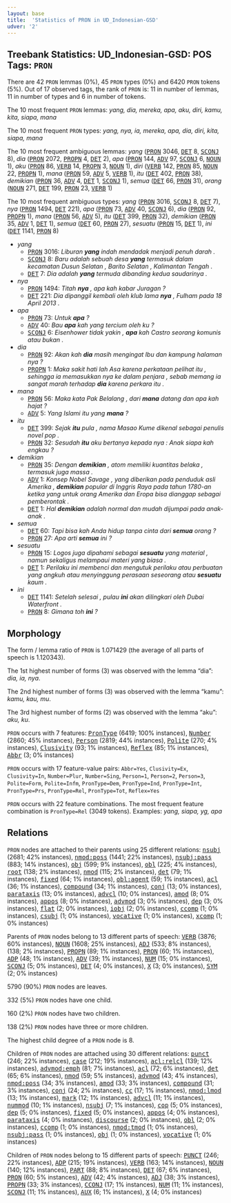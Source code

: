 ```yaml
---
layout: base
title:  'Statistics of PRON in UD_Indonesian-GSD'
udver: '2'
---
```


## Treebank Statistics: UD_Indonesian-GSD: POS Tags: `PRON`

There are 42 `PRON` lemmas (0%), 45 `PRON` types (0%) and 6420 `PRON` tokens (5%).
Out of 17 observed tags, the rank of `PRON` is: 11 in number of lemmas, 11 in number of types and 6 in number of tokens.

The 10 most frequent `PRON` lemmas: <em>yang, dia, mereka, apa, aku, diri, kamu, kita, siapa, mana</em>

The 10 most frequent `PRON` types:  <em>yang, nya, ia, mereka, apa, dia, diri, kita, siapa, mana</em>

The 10 most frequent ambiguous lemmas: <em>yang</em> (<tt><a href="id_gsd-pos-PRON.html">PRON</a></tt> 3046, <tt><a href="id_gsd-pos-DET.html">DET</a></tt> 8, <tt><a href="id_gsd-pos-SCONJ.html">SCONJ</a></tt> 8), <em>dia</em> (<tt><a href="id_gsd-pos-PRON.html">PRON</a></tt> 2072, <tt><a href="id_gsd-pos-PROPN.html">PROPN</a></tt> 4, <tt><a href="id_gsd-pos-DET.html">DET</a></tt> 2), <em>apa</em> (<tt><a href="id_gsd-pos-PRON.html">PRON</a></tt> 144, <tt><a href="id_gsd-pos-ADV.html">ADV</a></tt> 97, <tt><a href="id_gsd-pos-SCONJ.html">SCONJ</a></tt> 6, <tt><a href="id_gsd-pos-NOUN.html">NOUN</a></tt> 1), <em>aku</em> (<tt><a href="id_gsd-pos-PRON.html">PRON</a></tt> 86, <tt><a href="id_gsd-pos-VERB.html">VERB</a></tt> 14, <tt><a href="id_gsd-pos-PROPN.html">PROPN</a></tt> 3, <tt><a href="id_gsd-pos-NOUN.html">NOUN</a></tt> 1), <em>diri</em> (<tt><a href="id_gsd-pos-VERB.html">VERB</a></tt> 142, <tt><a href="id_gsd-pos-PRON.html">PRON</a></tt> 85, <tt><a href="id_gsd-pos-NOUN.html">NOUN</a></tt> 22, <tt><a href="id_gsd-pos-PROPN.html">PROPN</a></tt> 1), <em>mana</em> (<tt><a href="id_gsd-pos-PRON.html">PRON</a></tt> 59, <tt><a href="id_gsd-pos-ADV.html">ADV</a></tt> 5, <tt><a href="id_gsd-pos-VERB.html">VERB</a></tt> 1), <em>itu</em> (<tt><a href="id_gsd-pos-DET.html">DET</a></tt> 402, <tt><a href="id_gsd-pos-PRON.html">PRON</a></tt> 38), <em>demikian</em> (<tt><a href="id_gsd-pos-PRON.html">PRON</a></tt> 36, <tt><a href="id_gsd-pos-ADV.html">ADV</a></tt> 4, <tt><a href="id_gsd-pos-DET.html">DET</a></tt> 1, <tt><a href="id_gsd-pos-SCONJ.html">SCONJ</a></tt> 1), <em>semua</em> (<tt><a href="id_gsd-pos-DET.html">DET</a></tt> 66, <tt><a href="id_gsd-pos-PRON.html">PRON</a></tt> 31), <em>orang</em> (<tt><a href="id_gsd-pos-NOUN.html">NOUN</a></tt> 271, <tt><a href="id_gsd-pos-DET.html">DET</a></tt> 199, <tt><a href="id_gsd-pos-PRON.html">PRON</a></tt> 23, <tt><a href="id_gsd-pos-VERB.html">VERB</a></tt> 1)

The 10 most frequent ambiguous types:  <em>yang</em> (<tt><a href="id_gsd-pos-PRON.html">PRON</a></tt> 3016, <tt><a href="id_gsd-pos-SCONJ.html">SCONJ</a></tt> 8, <tt><a href="id_gsd-pos-DET.html">DET</a></tt> 7), <em>nya</em> (<tt><a href="id_gsd-pos-PRON.html">PRON</a></tt> 1494, <tt><a href="id_gsd-pos-DET.html">DET</a></tt> 221), <em>apa</em> (<tt><a href="id_gsd-pos-PRON.html">PRON</a></tt> 73, <tt><a href="id_gsd-pos-ADV.html">ADV</a></tt> 40, <tt><a href="id_gsd-pos-SCONJ.html">SCONJ</a></tt> 6), <em>dia</em> (<tt><a href="id_gsd-pos-PRON.html">PRON</a></tt> 92, <tt><a href="id_gsd-pos-PROPN.html">PROPN</a></tt> 1), <em>mana</em> (<tt><a href="id_gsd-pos-PRON.html">PRON</a></tt> 56, <tt><a href="id_gsd-pos-ADV.html">ADV</a></tt> 5), <em>itu</em> (<tt><a href="id_gsd-pos-DET.html">DET</a></tt> 399, <tt><a href="id_gsd-pos-PRON.html">PRON</a></tt> 32), <em>demikian</em> (<tt><a href="id_gsd-pos-PRON.html">PRON</a></tt> 35, <tt><a href="id_gsd-pos-ADV.html">ADV</a></tt> 1, <tt><a href="id_gsd-pos-DET.html">DET</a></tt> 1), <em>semua</em> (<tt><a href="id_gsd-pos-DET.html">DET</a></tt> 60, <tt><a href="id_gsd-pos-PRON.html">PRON</a></tt> 27), <em>sesuatu</em> (<tt><a href="id_gsd-pos-PRON.html">PRON</a></tt> 15, <tt><a href="id_gsd-pos-DET.html">DET</a></tt> 1), <em>ini</em> (<tt><a href="id_gsd-pos-DET.html">DET</a></tt> 1141, <tt><a href="id_gsd-pos-PRON.html">PRON</a></tt> 8)


* <em>yang</em>
  * <tt><a href="id_gsd-pos-PRON.html">PRON</a></tt> 3016: <em>Liburan <b>yang</b> indah mendadak menjadi penuh darah .</em>
  * <tt><a href="id_gsd-pos-SCONJ.html">SCONJ</a></tt> 8: <em>Baru adalah sebuah desa <b>yang</b> termasuk dalam kecamatan Dusun Selatan , Barito Selatan , Kalimantan Tengah .</em>
  * <tt><a href="id_gsd-pos-DET.html">DET</a></tt> 7: <em>Dia adalah <b>yang</b> termuda dibanding kedua saudarinya .</em>
* <em>nya</em>
  * <tt><a href="id_gsd-pos-PRON.html">PRON</a></tt> 1494: <em>Titah <b>nya</b> , apa kah kabar Juragan ?</em>
  * <tt><a href="id_gsd-pos-DET.html">DET</a></tt> 221: <em>Dia dipanggil kembali oleh klub lama <b>nya</b> , Fulham pada 18 April 2013 .</em>
* <em>apa</em>
  * <tt><a href="id_gsd-pos-PRON.html">PRON</a></tt> 73: <em>Untuk <b>apa</b> ?</em>
  * <tt><a href="id_gsd-pos-ADV.html">ADV</a></tt> 40: <em>Bau <b>apa</b> kah yang tercium oleh ku ?</em>
  * <tt><a href="id_gsd-pos-SCONJ.html">SCONJ</a></tt> 6: <em>Eisenhower tidak yakin , <b>apa</b> kah Castro seorang komunis atau bukan .</em>
* <em>dia</em>
  * <tt><a href="id_gsd-pos-PRON.html">PRON</a></tt> 92: <em>Akan kah <b>dia</b> masih mengingat Ibu dan kampung halaman nya ?</em>
  * <tt><a href="id_gsd-pos-PROPN.html">PROPN</a></tt> 1: <em>Maka sakit hati lah Asa karena perkataan pelihat itu , sehingga ia memasukkan nya ke dalam penjara , sebab memang ia sangat marah terhadap <b>dia</b> karena perkara itu .</em>
* <em>mana</em>
  * <tt><a href="id_gsd-pos-PRON.html">PRON</a></tt> 56: <em>Maka kata Pak Belalang , dari <b>mana</b> datang dan apa kah hajat ?</em>
  * <tt><a href="id_gsd-pos-ADV.html">ADV</a></tt> 5: <em>Yang Islami itu yang <b>mana</b> ?</em>
* <em>itu</em>
  * <tt><a href="id_gsd-pos-DET.html">DET</a></tt> 399: <em>Sejak <b>itu</b> pula , nama Masao Kume dikenal sebagai penulis novel pop .</em>
  * <tt><a href="id_gsd-pos-PRON.html">PRON</a></tt> 32: <em>Sesudah <b>itu</b> aku bertanya kepada nya : Anak siapa kah engkau ?</em>
* <em>demikian</em>
  * <tt><a href="id_gsd-pos-PRON.html">PRON</a></tt> 35: <em>Dengan <b>demikian</b> , atom memiliki kuantitas belaka , termasuk juga massa .</em>
  * <tt><a href="id_gsd-pos-ADV.html">ADV</a></tt> 1: <em>Konsep Nobel Savage , yang diberikan pada penduduk asli Amerika , <b>demikian</b> popular di Inggris Raya pada tahun 1780-an ketika yang untuk orang Amerika dan Eropa bisa dianggap sebagai pemberontak .</em>
  * <tt><a href="id_gsd-pos-DET.html">DET</a></tt> 1: <em>Hal <b>demikian</b> adalah normal dan mudah dijumpai pada anak-anak .</em>
* <em>semua</em>
  * <tt><a href="id_gsd-pos-DET.html">DET</a></tt> 60: <em>Tapi bisa kah Anda hidup tanpa cinta dari <b>semua</b> orang ?</em>
  * <tt><a href="id_gsd-pos-PRON.html">PRON</a></tt> 27: <em>Apa arti <b>semua</b> ini ?</em>
* <em>sesuatu</em>
  * <tt><a href="id_gsd-pos-PRON.html">PRON</a></tt> 15: <em>Logos juga dipahami sebagai <b>sesuatu</b> yang material , namun sekaligus melampaui materi yang biasa .</em>
  * <tt><a href="id_gsd-pos-DET.html">DET</a></tt> 1: <em>Perilaku ini membenci dan mengutuk perilaku atau perbuatan yang angkuh atau menyinggung perasaan seseorang atau <b>sesuatu</b> kaum .</em>
* <em>ini</em>
  * <tt><a href="id_gsd-pos-DET.html">DET</a></tt> 1141: <em>Setelah selesai , pulau <b>ini</b> akan dilingkari oleh Dubai Waterfront .</em>
  * <tt><a href="id_gsd-pos-PRON.html">PRON</a></tt> 8: <em>Gimana toh <b>ini</b> ?</em>

## Morphology

The form / lemma ratio of `PRON` is 1.071429 (the average of all parts of speech is 1.120343).

The 1st highest number of forms (3) was observed with the lemma “dia”: <em>dia, ia, nya</em>.

The 2nd highest number of forms (3) was observed with the lemma “kamu”: <em>kamu, kau, mu</em>.

The 3rd highest number of forms (2) was observed with the lemma “aku”: <em>aku, ku</em>.

`PRON` occurs with 7 features: <tt><a href="id_gsd-feat-PronType.html">PronType</a></tt> (6419; 100% instances), <tt><a href="id_gsd-feat-Number.html">Number</a></tt> (2860; 45% instances), <tt><a href="id_gsd-feat-Person.html">Person</a></tt> (2819; 44% instances), <tt><a href="id_gsd-feat-Polite.html">Polite</a></tt> (270; 4% instances), <tt><a href="id_gsd-feat-Clusivity.html">Clusivity</a></tt> (93; 1% instances), <tt><a href="id_gsd-feat-Reflex.html">Reflex</a></tt> (85; 1% instances), <tt><a href="id_gsd-feat-Abbr.html">Abbr</a></tt> (3; 0% instances)

`PRON` occurs with 17 feature-value pairs: `Abbr=Yes`, `Clusivity=Ex`, `Clusivity=In`, `Number=Plur`, `Number=Sing`, `Person=1`, `Person=2`, `Person=3`, `Polite=Form`, `Polite=Infm`, `PronType=Dem`, `PronType=Ind`, `PronType=Int`, `PronType=Prs`, `PronType=Rel`, `PronType=Tot`, `Reflex=Yes`

`PRON` occurs with 22 feature combinations.
The most frequent feature combination is `PronType=Rel` (3049 tokens).
Examples: <em>yang, siapa, yg, apa</em>


## Relations

`PRON` nodes are attached to their parents using 25 different relations: <tt><a href="id_gsd-dep-nsubj.html">nsubj</a></tt> (2681; 42% instances), <tt><a href="id_gsd-dep-nmod-poss.html">nmod:poss</a></tt> (1441; 22% instances), <tt><a href="id_gsd-dep-nsubj-pass.html">nsubj:pass</a></tt> (883; 14% instances), <tt><a href="id_gsd-dep-obj.html">obj</a></tt> (599; 9% instances), <tt><a href="id_gsd-dep-obl.html">obl</a></tt> (225; 4% instances), <tt><a href="id_gsd-dep-root.html">root</a></tt> (138; 2% instances), <tt><a href="id_gsd-dep-nmod.html">nmod</a></tt> (115; 2% instances), <tt><a href="id_gsd-dep-det.html">det</a></tt> (79; 1% instances), <tt><a href="id_gsd-dep-fixed.html">fixed</a></tt> (64; 1% instances), <tt><a href="id_gsd-dep-obl-agent.html">obl:agent</a></tt> (59; 1% instances), <tt><a href="id_gsd-dep-acl.html">acl</a></tt> (36; 1% instances), <tt><a href="id_gsd-dep-compound.html">compound</a></tt> (34; 1% instances), <tt><a href="id_gsd-dep-conj.html">conj</a></tt> (13; 0% instances), <tt><a href="id_gsd-dep-parataxis.html">parataxis</a></tt> (13; 0% instances), <tt><a href="id_gsd-dep-advcl.html">advcl</a></tt> (10; 0% instances), <tt><a href="id_gsd-dep-amod.html">amod</a></tt> (8; 0% instances), <tt><a href="id_gsd-dep-appos.html">appos</a></tt> (8; 0% instances), <tt><a href="id_gsd-dep-advmod.html">advmod</a></tt> (3; 0% instances), <tt><a href="id_gsd-dep-dep.html">dep</a></tt> (3; 0% instances), <tt><a href="id_gsd-dep-flat.html">flat</a></tt> (2; 0% instances), <tt><a href="id_gsd-dep-iobj.html">iobj</a></tt> (2; 0% instances), <tt><a href="id_gsd-dep-ccomp.html">ccomp</a></tt> (1; 0% instances), <tt><a href="id_gsd-dep-csubj.html">csubj</a></tt> (1; 0% instances), <tt><a href="id_gsd-dep-vocative.html">vocative</a></tt> (1; 0% instances), <tt><a href="id_gsd-dep-xcomp.html">xcomp</a></tt> (1; 0% instances)

Parents of `PRON` nodes belong to 13 different parts of speech: <tt><a href="id_gsd-pos-VERB.html">VERB</a></tt> (3876; 60% instances), <tt><a href="id_gsd-pos-NOUN.html">NOUN</a></tt> (1608; 25% instances), <tt><a href="id_gsd-pos-ADJ.html">ADJ</a></tt> (533; 8% instances),  (138; 2% instances), <tt><a href="id_gsd-pos-PROPN.html">PROPN</a></tt> (89; 1% instances), <tt><a href="id_gsd-pos-PRON.html">PRON</a></tt> (60; 1% instances), <tt><a href="id_gsd-pos-ADP.html">ADP</a></tt> (48; 1% instances), <tt><a href="id_gsd-pos-ADV.html">ADV</a></tt> (39; 1% instances), <tt><a href="id_gsd-pos-NUM.html">NUM</a></tt> (15; 0% instances), <tt><a href="id_gsd-pos-SCONJ.html">SCONJ</a></tt> (5; 0% instances), <tt><a href="id_gsd-pos-DET.html">DET</a></tt> (4; 0% instances), <tt><a href="id_gsd-pos-X.html">X</a></tt> (3; 0% instances), <tt><a href="id_gsd-pos-SYM.html">SYM</a></tt> (2; 0% instances)

5790 (90%) `PRON` nodes are leaves.

332 (5%) `PRON` nodes have one child.

160 (2%) `PRON` nodes have two children.

138 (2%) `PRON` nodes have three or more children.

The highest child degree of a `PRON` node is 8.

Children of `PRON` nodes are attached using 30 different relations: <tt><a href="id_gsd-dep-punct.html">punct</a></tt> (246; 22% instances), <tt><a href="id_gsd-dep-case.html">case</a></tt> (212; 19% instances), <tt><a href="id_gsd-dep-acl-relcl.html">acl:relcl</a></tt> (139; 12% instances), <tt><a href="id_gsd-dep-advmod-emph.html">advmod:emph</a></tt> (81; 7% instances), <tt><a href="id_gsd-dep-acl.html">acl</a></tt> (72; 6% instances), <tt><a href="id_gsd-dep-det.html">det</a></tt> (65; 6% instances), <tt><a href="id_gsd-dep-nmod.html">nmod</a></tt> (59; 5% instances), <tt><a href="id_gsd-dep-advmod.html">advmod</a></tt> (43; 4% instances), <tt><a href="id_gsd-dep-nmod-poss.html">nmod:poss</a></tt> (34; 3% instances), <tt><a href="id_gsd-dep-amod.html">amod</a></tt> (33; 3% instances), <tt><a href="id_gsd-dep-compound.html">compound</a></tt> (31; 3% instances), <tt><a href="id_gsd-dep-conj.html">conj</a></tt> (24; 2% instances), <tt><a href="id_gsd-dep-cc.html">cc</a></tt> (17; 1% instances), <tt><a href="id_gsd-dep-nmod-lmod.html">nmod:lmod</a></tt> (13; 1% instances), <tt><a href="id_gsd-dep-mark.html">mark</a></tt> (12; 1% instances), <tt><a href="id_gsd-dep-advcl.html">advcl</a></tt> (11; 1% instances), <tt><a href="id_gsd-dep-nummod.html">nummod</a></tt> (10; 1% instances), <tt><a href="id_gsd-dep-nsubj.html">nsubj</a></tt> (7; 1% instances), <tt><a href="id_gsd-dep-cop.html">cop</a></tt> (5; 0% instances), <tt><a href="id_gsd-dep-dep.html">dep</a></tt> (5; 0% instances), <tt><a href="id_gsd-dep-fixed.html">fixed</a></tt> (5; 0% instances), <tt><a href="id_gsd-dep-appos.html">appos</a></tt> (4; 0% instances), <tt><a href="id_gsd-dep-parataxis.html">parataxis</a></tt> (4; 0% instances), <tt><a href="id_gsd-dep-discourse.html">discourse</a></tt> (2; 0% instances), <tt><a href="id_gsd-dep-obl.html">obl</a></tt> (2; 0% instances), <tt><a href="id_gsd-dep-ccomp.html">ccomp</a></tt> (1; 0% instances), <tt><a href="id_gsd-dep-nmod-tmod.html">nmod:tmod</a></tt> (1; 0% instances), <tt><a href="id_gsd-dep-nsubj-pass.html">nsubj:pass</a></tt> (1; 0% instances), <tt><a href="id_gsd-dep-obj.html">obj</a></tt> (1; 0% instances), <tt><a href="id_gsd-dep-vocative.html">vocative</a></tt> (1; 0% instances)

Children of `PRON` nodes belong to 15 different parts of speech: <tt><a href="id_gsd-pos-PUNCT.html">PUNCT</a></tt> (246; 22% instances), <tt><a href="id_gsd-pos-ADP.html">ADP</a></tt> (215; 19% instances), <tt><a href="id_gsd-pos-VERB.html">VERB</a></tt> (163; 14% instances), <tt><a href="id_gsd-pos-NOUN.html">NOUN</a></tt> (140; 12% instances), <tt><a href="id_gsd-pos-PART.html">PART</a></tt> (88; 8% instances), <tt><a href="id_gsd-pos-DET.html">DET</a></tt> (67; 6% instances), <tt><a href="id_gsd-pos-PRON.html">PRON</a></tt> (60; 5% instances), <tt><a href="id_gsd-pos-ADV.html">ADV</a></tt> (42; 4% instances), <tt><a href="id_gsd-pos-ADJ.html">ADJ</a></tt> (38; 3% instances), <tt><a href="id_gsd-pos-PROPN.html">PROPN</a></tt> (33; 3% instances), <tt><a href="id_gsd-pos-CCONJ.html">CCONJ</a></tt> (17; 1% instances), <tt><a href="id_gsd-pos-NUM.html">NUM</a></tt> (11; 1% instances), <tt><a href="id_gsd-pos-SCONJ.html">SCONJ</a></tt> (11; 1% instances), <tt><a href="id_gsd-pos-AUX.html">AUX</a></tt> (6; 1% instances), <tt><a href="id_gsd-pos-X.html">X</a></tt> (4; 0% instances)

